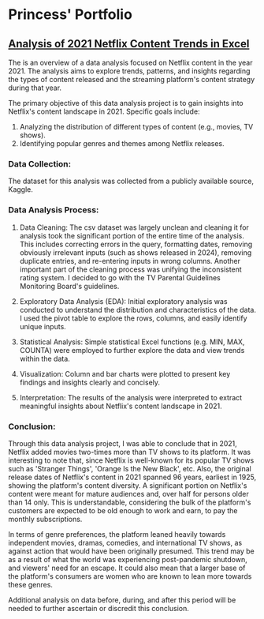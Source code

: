 # Princess' Portfolio

## [Analysis of 2021 Netflix Content Trends in Excel](https://github.com/POsebi/padeniran_portfolio/blob/main/2021_neflix_content_analysis.xlsx)

The is an overview of a data analysis focused on Netflix content in the year 2021. The analysis aims to explore trends, patterns, and insights regarding the types of content released and the streaming platform's content strategy during that year.

The primary objective of this data analysis project is to gain insights into Netflix's content landscape in 2021. Specific goals include:

1. Analyzing the distribution of different types of content (e.g., movies, TV shows).
2. Identifying popular genres and themes among Netflix releases.

### Data Collection:

The dataset for this analysis was collected from a publicly available source, Kaggle.

### Data Analysis Process:

1. Data Cleaning: The csv dataset was largely unclean and cleaning it for analysis took the significant portion of the entire time of the analysis. This includes correcting errors in the query, formatting dates, removing obviously irrelevant inputs (such as shows released in 2024), removing duplicate entries, and re-entering inputs in wrong columns. Another important part of the cleaning process was unifying the inconsistent rating system. I decided to go with the TV Parental Guidelines Monitoring Board's guidelines.

2. Exploratory Data Analysis (EDA): Initial exploratory analysis was conducted to understand the distribution and characteristics of the data. I used the pivot table to explore the rows, columns, and easily identify unique inputs.

3. Statistical Analysis: Simple statistical Excel functions (e.g. MIN, MAX, COUNTA) were employed to further explore the data and view trends within the data.

4. Visualization: Column and bar charts were plotted to present key findings and insights clearly and concisely.

5. Interpretation: The results of the analysis were interpreted to extract meaningful insights about Netflix's content landscape in 2021.

### Conclusion:
Through this data analysis project, I was able to conclude that in 2021, Netflix added movies two-times more than TV shows to its platform. It was interesting to note that, since Netflix is well-known for its popular TV shows such as 'Stranger Things', 'Orange Is the New Black', etc. Also, the original release dates of Netflix's content in 2021 spanned 96 years, earliest in 1925, showing the platform's content diversity. A significant portion on Netflix's content were meant for mature audiences and, over half for persons older than 14 only. This is understandable, considering the bulk of the platform's customers are expected to be old enough to work and earn, to pay the monthly subscriptions.

In terms of genre preferences, the platform leaned heavily towards independent movies, dramas, comedies, and international TV shows, as against action that would have been originally presumed. This trend may be as a result of what the world was experiencing post-pandemic shutdown, and viewers' need for an escape. It could also mean that a larger base of the platform's consumers are women who are known to lean more towards these genres.

Additional analysis on data before, during, and after this period will be needed to further ascertain or discredit this conclusion.
